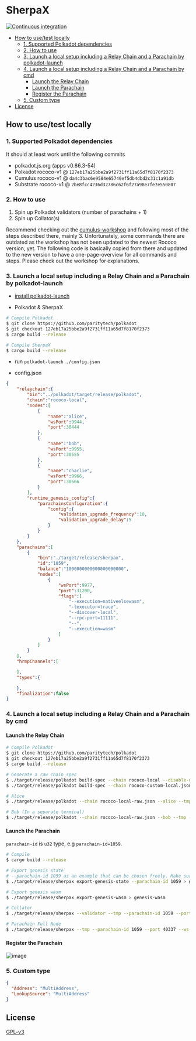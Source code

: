 # SherpaX

[![Continuous integration](https://github.com/chainx-org/SherpaX/actions/workflows/ci.yml/badge.svg)](https://github.com/chainx-org/SherpaX/actions/workflows/ci.yml)

<!-- TOC GFM -->

* [How to use/test locally](#how-to-usetest-locally)
    * [1. Supported Polkadot dependencies](#1-supported-polkadot-dependencies)
    * [2. How to use](#2-how-to-use)
    * [3. Launch a local setup including a Relay Chain and a Parachain by polkadot-launch](#3-launch-a-local-setup-including-a-relay-chain-and-a-parachain-by-polkadot-launch)
    * [4. Launch a local setup including a Relay Chain and a Parachain by cmd](#4-launch-a-local-setup-including-a-relay-chain-and-a-parachain-by-cmd)
        * [Launch the Relay Chain](#launch-the-relay-chain)
        * [Launch the Parachain](#launch-the-parachain)
        * [Register the Parachain](#register-the-parachain)
    * [5. Custom type](#5-custom-type)
* [License](#license)

<!-- /TOC -->

## How to use/test locally

### 1. Supported Polkadot dependencies

It should at least work until the following commits

-   polkadot.js.org (apps v0.86.3-54)
-   Polkadot rococo-v1 @ `127eb17a25bbe2a9f2731ff11a65d7f8170f2373`
-   Cumulus rococo-v1 @ `da4c3bac6e9584e65740ef5db4dbd2c31c1a91db`
-   Substrate rococo-v1  @ `2be8fcc4236d32786c62f6f27a98e7fe7e550807`

### 2. How to use

1. Spin up Polkadot validators (number of parachains + 1)
2. Spin up Collator(s)

Recommend checking out the [cumulus-workshop](https://substrate.dev/cumulus-workshop/#/3-parachains/1-launch) and following most of the steps described there, mainly 3.
Unfortunately, some commands there are outdated as the workshop has not been updated to the newest Rococo version, yet.
The following code is basically copied from there and updated to the new version to have a one-page-overview for all commands and steps.
Please check out the workshop for explanations.

### 3. Launch a local setup including a Relay Chain and a Parachain by polkadot-launch

- [install polkadot-launch](https://github.com/paritytech/polkadot-launch)

- Polkadot & SherpaX

```bash
# Compile Polkadot
$ git clone https://github.com/paritytech/polkadot
$ git checkout 127eb17a25bbe2a9f2731ff11a65d7f8170f2373
$ cargo build --release

# Compile SherpaX
$ cargo build --release
```

- run `polkadot-launch ./config.json`

- config.json

```json
{
    "relaychain":{
        "bin":"../polkadot/target/release/polkadot",
        "chain":"rococo-local",
        "nodes":[
            {
                "name":"alice",
                "wsPort":9944,
                "port":30444
            },
            {
                "name":"bob",
                "wsPort":9955,
                "port":30555
            },
            {
                "name":"charlie",
                "wsPort":9966,
                "port":30666
            }
        ],
        "runtime_genesis_config":{
            "parachainsConfiguration":{
                "config":{
                    "validation_upgrade_frequency":10,
                    "validation_upgrade_delay":5
                }
            }
        }
    },
    "parachains":[
        {
            "bin":"./target/release/sherpax",
            "id":"1059",
            "balance":"1000000000000000000000",
            "nodes":[
                {
                    "wsPort":9977,
                    "port":31200,
                    "flags":[
                        "--execution=nativeelsewasm",
                        "-lexecutor=trace",
                        "--discover-local",
                        "--rpc-port=11111",
                        "--",
                        "--execution=wasm"
                    ]
                }
            ]
        }
    ],
    "hrmpChannels":[

    ],
    "types":{

    },
    "finalization":false
}
```


### 4. Launch a local setup including a Relay Chain and a Parachain by cmd

#### Launch the Relay Chain

```bash
# Compile Polkadot
$ git clone https://github.com/paritytech/polkadot
$ git checkout 127eb17a25bbe2a9f2731ff11a65d7f8170f2373
$ cargo build --release

# Generate a raw chain spec
$ ./target/release/polkadot build-spec --chain rococo-local --disable-default-bootnode > rococo-custom-local.json
$ ./target/release/polkadot build-spec --chain rococo-custom-local.json --disable-default-bootnode --raw > rococo-local-raw.json

# Alice
$ ./target/release/polkadot --chain rococo-local-raw.json --alice --tmp

# Bob (In a separate terminal)
$ ./target/release/polkadot --chain rococo-local-raw.json --bob --tmp --port 30334
```

#### Launch the Parachain

`parachain-id` is `u32` type, e.g `parachain-id=1059`.

```bash
# Compile
$ cargo build --release

# Export genesis state
# --parachain-id 1059 as an example that can be chosen freely. Make sure to everywhere use the same parachain id
$ ./target/release/sherpax export-genesis-state --parachain-id 1059 > genesis-state

# Export genesis wasm
$ ./target/release/sherpax export-genesis-wasm > genesis-wasm

# Collator
$ ./target/release/sherpax --validator --tmp --parachain-id 1059 --port 40335 --ws-port 9977 -- --execution wasm --chain ../polkadot/rococo-local-raw.json --port 30335

# Parachain Full Node
$ ./target/release/sherpax --tmp --parachain-id 1059 --port 40337 --ws-port 9988 -- --execution wasm --chain ../polkadot/rococo-local-raw.json --port 30337
```

#### Register the Parachain

![image](https://user-images.githubusercontent.com/2915325/99548884-1be13580-2987-11eb-9a8b-20be658d34f9.png)

### 5. Custom type

```json
{
  "Address": "MultiAddress",
  "LookupSource": "MultiAddress"
}
```

## License

[GPL-v3](LICENSE)
